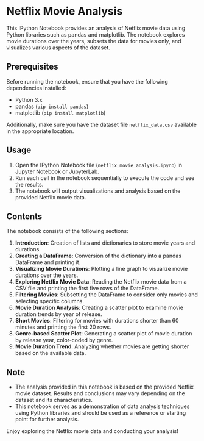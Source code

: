 # Netflix Movie Analysis

This IPython Notebook provides an analysis of Netflix movie data using Python libraries such as pandas and matplotlib. The notebook explores movie durations over the years, subsets the data for movies only, and visualizes various aspects of the dataset.

## Prerequisites

Before running the notebook, ensure that you have the following dependencies installed:

- Python 3.x
- pandas (`pip install pandas`)
- matplotlib (`pip install matplotlib`)

Additionally, make sure you have the dataset file `netflix_data.csv` available in the appropriate location.

## Usage

1. Open the IPython Notebook file (`netflix_movie_analysis.ipynb`) in Jupyter Notebook or JupyterLab.
2. Run each cell in the notebook sequentially to execute the code and see the results.
3. The notebook will output visualizations and analysis based on the provided Netflix movie data.

## Contents

The notebook consists of the following sections:

1. **Introduction**: Creation of lists and dictionaries to store movie years and durations.
2. **Creating a DataFrame**: Conversion of the dictionary into a pandas DataFrame and printing it.
3. **Visualizing Movie Durations**: Plotting a line graph to visualize movie durations over the years.
4. **Exploring Netflix Movie Data**: Reading the Netflix movie data from a CSV file and printing the first five rows of the DataFrame.
5. **Filtering Movies**: Subsetting the DataFrame to consider only movies and selecting specific columns.
6. **Movie Duration Analysis**: Creating a scatter plot to examine movie duration trends by year of release.
7. **Short Movies**: Filtering for movies with durations shorter than 60 minutes and printing the first 20 rows.
8. **Genre-based Scatter Plot**: Generating a scatter plot of movie duration by release year, color-coded by genre.
9. **Movie Duration Trend**: Analyzing whether movies are getting shorter based on the available data.

## Note

- The analysis provided in this notebook is based on the provided Netflix movie dataset. Results and conclusions may vary depending on the dataset and its characteristics.
- This notebook serves as a demonstration of data analysis techniques using Python libraries and should be used as a reference or starting point for further analysis.

Enjoy exploring the Netflix movie data and conducting your analysis!
